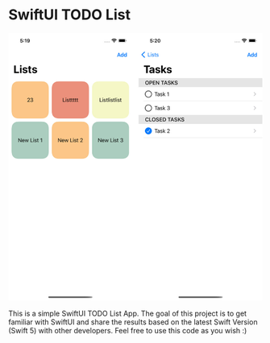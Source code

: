 # SwiftUI TODO List
<p align="center">
  <img src="https://github.com/aevdokimoff/swiftui-todo-list/blob/main/screen.jpg" alt="Convertch Screenshot"/>
</p>
This is a simple SwiftUI TODO List App. The goal of this project is to get familiar with SwiftUI and share the results based on the latest Swift Version (Swift 5) with other developers. Feel free to use this code as you wish :)
